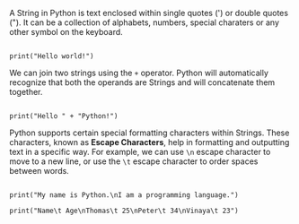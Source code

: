 A String in Python is text enclosed within single quotes (') or double quotes ("). It can be a collection of alphabets, numbers, special charaters or any other symbol on the keyboard.

<codeblock language="python" type="lesson">
<code>
print("Hello world!")
</code>
</codeblock>


We can join two strings using the `+` operator. Python will automatically recognize that both the operands are Strings and will concatenate them together.

<codeblock language="python" type="lesson">
<code>
print("Hello " + "Python!")
</code>
</codeblock>


Python supports certain special formatting characters within Strings. These characters, known as **Escape Characters**, help in formatting and outputting text in a specific way. For example, we can use `\n` escape character to move to a new line, or use the `\t` escape character to order spaces between words.

<codeblock language="python" type="lesson">
<code>
print("My name is Python.\nI am a programming language.")
</code>
</codeblock><codeblock language="python" type="lesson">
<code>
print("Name\t Age\nThomas\t 25\nPeter\t 34\nVinaya\t 23")
</code>
</codeblock>